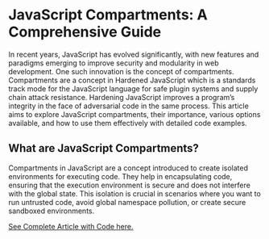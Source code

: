 # JavaScript Compartments: A Comprehensive Guide

In recent years, JavaScript has evolved significantly, with new features and paradigms emerging to improve security and modularity in web development. One such innovation is the concept of compartments. Compartments are a concept in Hardened JavaScript which is a standards track mode for the JavaScript language for safe plugin systems and supply chain attack resistance. Hardening JavaScript improves a program’s integrity in the face of adversarial code in the same process. This article aims to explore JavaScript compartments, their importance, various options available, and how to use them effectively with detailed code examples.

## What are JavaScript Compartments?

Compartments in JavaScript are a concept introduced to create isolated environments for executing code. They help in encapsulating code, ensuring that the execution environment is secure and does not interfere with the global state. This isolation is crucial in scenarios where you want to run untrusted code, avoid global namespace pollution, or create secure sandboxed environments.

[See Complete Article with Code here.](https://medium.com/@mudassir.shabbir/javascript-compartments-a-comprehensive-guide-5b996209ead0)